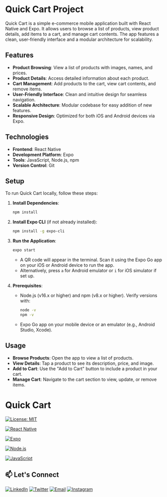 # Quick Cart Project



Quick Cart is a simple e-commerce mobile application built with React Native and Expo. It allows users to browse a list of products, view product details, add items to a cart, and manage cart contents. The app features a clean, user-friendly interface and a modular architecture for scalability.



## Features
- **Product Browsing**: View a list of products with images, names, and prices.
- **Product Details**: Access detailed information about each product.
- **Cart Management**: Add products to the cart, view cart contents, and remove items.
- **User-Friendly Interface**: Clean and intuitive design for seamless navigation.
- **Scalable Architecture**: Modular codebase for easy addition of new features.
- **Responsive Design**: Optimized for both iOS and Android devices via Expo.

## Technologies
- **Frontend**: React Native
- **Development Platform**: Expo
- **Tools**: JavaScript, Node.js, npm
- **Version Control**: Git

## Setup
To run Quick Cart locally, follow these steps:



1. **Install Dependencies**:
   ```bash
   npm install
   ```

2. **Install Expo CLI** (if not already installed):
   ```bash
   npm install -g expo-cli
   ```

3. **Run the Application**:
   ```bash
   expo start
   ```
   - A QR code will appear in the terminal. Scan it using the Expo Go app on your iOS or Android device to run the app.
   - Alternatively, press `a` for Android emulator or `i` for iOS simulator if set up.

5. **Prerequisites**:
   - Node.js (v16.x or higher) and npm (v8.x or higher). Verify versions with:
     ```bash
     node -v
     npm -v
     ```
   - Expo Go app on your mobile device or an emulator (e.g., Android Studio, Xcode).

## Usage
- **Browse Products**: Open the app to view a list of products.
- **View Details**: Tap a product to see its description, price, and image.
- **Add to Cart**: Use the "Add to Cart" button to include a product in your cart.
- **Manage Cart**: Navigate to the cart section to view, update, or remove items.





# Quick Cart

[![License: MIT](https://img.shields.io/badge/License-MIT-yellow.svg)](https://opensource.org/licenses/MIT)

[![React Native](https://img.shields.io/badge/React_Native-0.72-blue)](https://reactnative.dev/)

[![Expo](https://img.shields.io/badge/Expo-49-brightgreen)](https://expo.dev/)

[![Node.js](https://img.shields.io/badge/Node.js-16.x-green)](https://nodejs.org/)

[![JavaScript](https://img.shields.io/badge/JavaScript-ES6-yellow)](https://developer.mozilla.org/en-US/docs/Web/JavaScript)





## 📫 Let's Connect

[![LinkedIn](https://img.shields.io/badge/-LinkedIn-0077B5?style=flat-square&logo=linkedin&logoColor=white)](https://www.linkedin.com/in/achyuth-kumar-698105325)
[![Twitter](https://img.shields.io/badge/-Twitter-1DA1F2?style=flat-square&logo=twitter&logoColor=white)](https://x.com/Achyuth88344725?t=aQNkQOXmCNs4581HVgKvzg&s=09)
[![Email](https://img.shields.io/badge/-Email-D14836?style=flat-square&logo=gmail&logoColor=white)](mailto:achyuthk865@gmail.com)
[![Instagram](https://img.shields.io/badge/-Instagram-E4405F?style=flat-square&logo=instagram&logoColor=white)](https://www.instagram.com/achyuth_kumar85/)
